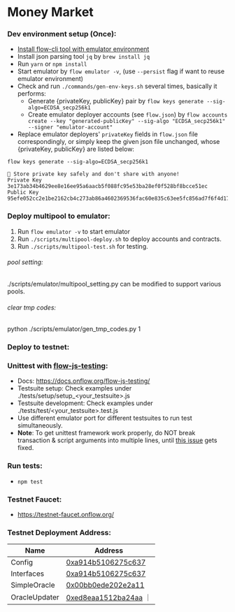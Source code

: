 # Money Market

### Dev environment setup (Once):
* [Install flow-cli tool with emulator environment](https://docs.onflow.org/flow-cli/install/)
* Install json parsing tool `jq` by `brew install jq`
* Run `yarn` or `npm install`
* Start emulator by `flow emulator -v`, (use `--persist` flag if want to reuse emulator environment)
* Check and run `./commands/gen-env-keys.sh` several times, basically it performs:
  - Generate {privateKey, publicKey} pair by `flow keys generate --sig-algo=ECDSA_secp256k1`
  - Create emulator deployer accounts (see `flow.json`) by `flow accounts create --key "generated-publicKey" --sig-algo "ECDSA_secp256k1" --signer "emulator-account"`
* Replace emulator deployers' `privateKey` fields in `flow.json` file correspondingly, or simply keep the given json file unchanged, whose {privateKey, publicKey} are listed below:
```
flow keys generate --sig-algo=ECDSA_secp256k1

🔴️ Store private key safely and don't share with anyone! 
Private Key 	 3e173ab34b4629ee8e16ee95a6aacb5f088fc95e53ba28ef0f528bf8bcce51ec 
Public Key 	 95efe052cc2e1be2162cb4c273ab86a4602369536fac60e835c63ee5fc856ad7f6f4d17eb505af54482caac0addeb9b2b24e7b44eb79cb02e19be106c1cbfd4f 
```


### Deploy multipool to emulator:
1. Run `flow emulator -v` to start emulator
2. Run `./scripts/multipool-deploy.sh` to deploy accounts and contracts.
3. Run `./scripts/multipool-test.sh` for testing.
###### pool setting:
./scripts/emulator/multipool_setting.py can be modified to support various pools.
###### clear tmp codes:
python ./scripts/emulator/gen_tmp_codes.py 1

### Deploy to testnet:



### Unittest with [flow-js-testing](https://github.com/onflow/flow-js-testing):
* Docs: https://docs.onflow.org/flow-js-testing/
* Testsuite setup: Check examples under ./tests/setup/setup_\<your_testsuite\>.js
* Testsuite development: Check examples under ./tests/test/\<your_testsuite\>.test.js
* Use different emulator port for different testsuites to run test simultaneously.
* **Note**: To get unittest framework work properly, do NOT break transaction & script arguments into multiple lines, until [this issue](https://github.com/onflow/flow-cadut/issues/15) gets fixed.



### Run tests:
* `npm test`


### Testnet Faucet:
* https://testnet-faucet.onflow.org/


### Testnet Deployment Address:
| Name | Address |
| -------- | ------- |
| Config | [0xa914b5106275c637](https://testnet.flowscan.org/account/0xa914b5106275c637) |
| Interfaces | [0xa914b5106275c637](https://testnet.flowscan.org/account/0xa914b5106275c637) |
| SimpleOracle | [0x00bb0ede202e2a11](https://testnet.flowscan.org/account/0x00bb0ede202e2a11) |
| OracleUpdater | [0xed8eaa1512ba24aa](https://testnet.flowscan.org/account/0xed8eaa1512ba24aa) ｜


